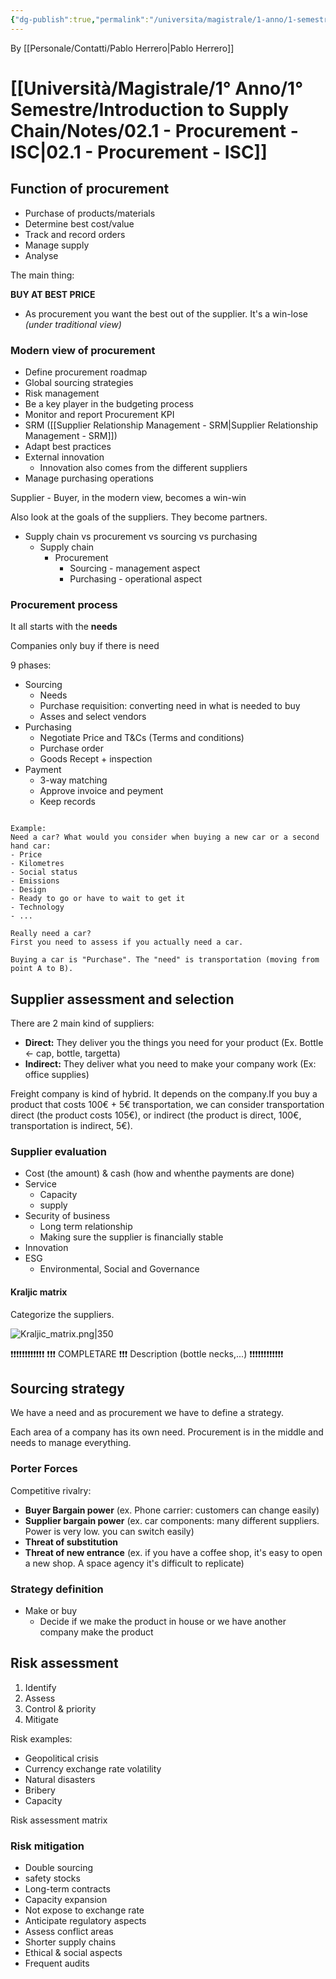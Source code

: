 ```yaml
---
{"dg-publish":true,"permalink":"/universita/magistrale/1-anno/1-semestre/introduction-to-supply-chain/notes/02-1-procurement-isc/","tags":["UNI"]}
---
```



By [[Personale/Contatti/Pablo Herrero\|Pablo Herrero]]

# [[Università/Magistrale/1° Anno/1° Semestre/Introduction to Supply Chain/Notes/02.1 - Procurement - ISC\|02.1 - Procurement - ISC]]

## Function of procurement

- Purchase of products/materials
- Determine best cost/value
- Track and record orders
- Manage supply
- Analyse 


The main thing:

**BUY AT BEST PRICE**

- As procurement you want the best out of the supplier. It's a win-lose *(under traditional view)*

### Modern view of procurement

- Define procurement roadmap
- Global sourcing strategies
- Risk management
- Be a key player in the budgeting process
- Monitor and report Procurement KPI
- SRM ([[Supplier Relationship Management - SRM\|Supplier Relationship Management - SRM]])
- Adapt best practices
- External innovation
	- Innovation also comes from the different suppliers
- Manage purchasing operations

Supplier - Buyer, in the modern view, becomes a win-win

Also look at the goals of the suppliers. They become partners.


- Supply chain vs procurement vs sourcing vs purchasing
	- Supply chain
		- Procurement
			- Sourcing - management aspect
			- Purchasing - operational aspect


### Procurement process

It all starts with the **needs**

Companies only buy if there is need

9 phases:
- Sourcing
	- Needs
	- Purchase requisition: converting need in what is needed to buy
	- Asses and select vendors
- Purchasing
	- Negotiate Price and T&Cs (Terms and conditions)
	- Purchase order
	- Goods Recept + inspection
- Payment
	- 3-way matching
	- Approve invoice and peyment
	- Keep records


```ad-example

Example:
Need a car? What would you consider when buying a new car or a second hand car:
- Price
- Kilometres
- Social status
- Emissions
- Design
- Ready to go or have to wait to get it
- Technology
- ...

Really need a car?
First you need to assess if you actually need a car.

Buying a car is "Purchase". The "need" is transportation (moving from point A to B).
```



## Supplier assessment and selection

There are 2 main kind of suppliers:
- **Direct:** They deliver you the things you need for your product (Ex. Bottle <- cap, bottle, targetta)
- **Indirect:** They deliver what you need to make your company work (Ex: office supplies)

Freight company is kind of hybrid. It depends on the company.If you buy a product that costs 100€ + 5€ transportation, we can consider transportation direct (the product costs 105€), or indirect (the product is direct, 100€, transportation is indirect, 5€).

### Supplier evaluation

- Cost (the amount) & cash (how  and whenthe payments are done)
- Service
	- Capacity
	- supply
- Security of business
	- Long term relationship
	- Making sure the supplier is financially stable
- Innovation
- ESG
	- Environmental, Social and Governance


#### Kraljic matrix

Categorize the suppliers.

![Kraljic_matrix.png|350](/img/user/Universit%C3%A0/Magistrale/1%C2%B0%20Anno/1%C2%B0%20Semestre/Introduction%20to%20Supply%20Chain/Notes/Allegati/Kraljic_matrix.png)

❗❗❗❗❗❗❗❗❗❗❗❗
❗❗❗ COMPLETARE ❗❗❗ Description (bottle necks,...)
❗❗❗❗❗❗❗❗❗❗❗❗

## Sourcing strategy 

We have a need and as procurement we have to define a strategy.

Each area of a company has its own need. Procurement is in the middle and needs to manage everything.

### Porter Forces

Competitive rivalry:
- **Buyer Bargain power** (ex. Phone carrier: customers can change easily)
- **Supplier bargain power** (ex. car components: many different suppliers. Power is very low. you can switch easily)
- **Threat of substitution**
- **Threat of new entrance** (ex. if you have a coffee shop, it's easy to open a new shop. A space agency it's difficult to replicate)

### Strategy definition

- Make or buy
	- Decide if we make the product in house or we have another company make the product



## Risk assessment

1. Identify
2. Assess
3. Control & priority
4. Mitigate


Risk examples:
- Geopolitical crisis
- Currency exchange rate volatility
- Natural disasters
- Bribery
- Capacity

Risk assessment matrix

### Risk mitigation

- Double sourcing
- safety stocks
- Long-term contracts
- Capacity expansion
- Not expose to exchange rate
- Anticipate regulatory aspects
- Assess conflict areas
- Shorter supply chains
- Ethical & social aspects
- Frequent audits




